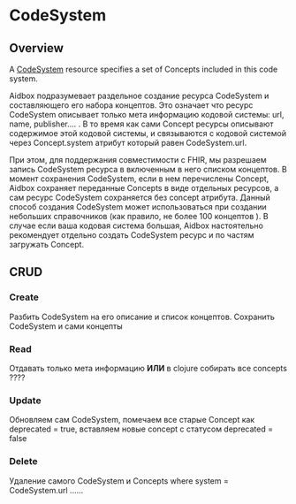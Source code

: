 # CodeSystem

## Overview

A [CodeSystem](https://www.hl7.org/fhir/codesystem.html) resource specifies a set of Concepts included in this code system. 

Aidbox подразумевает раздельное создание ресурса CodeSystem и составляющего его набора концептов. Это означает что ресурс CodeSystem описывает только мета информацию кодовой системы: url, name, publisher.... . В то время как сами Concept ресурсы описывают содержимое этой кодовой системы, и связываются с кодовой системой через Concept.system атрибут который равен CodeSystem.url.

При этом, для поддержания совместимости с FHIR, мы разрешаем запись CodeSystem ресурса в включенным в него списком концептов. В момент сохранения CodeSystem, если в нем перечислены Concept, Aidbox сохраняет переданные Concepts в виде отдельных ресурсов, а сам ресурс CodeSystem сохраняется без concept атрибута. Данный способ создания CodeSystem  может использоваться при создании небольших справочников \(как правило, не более 100 концептов \). В случае если ваша кодовая система большая, Aidbox настоятельно рекомендует отдельно создать CodeSystem ресурс и по частям загружать Concept.

## CRUD

### Create

Разбить CodeSystem на его описание и список концептов. Сохранить CodeSystem и сами концепты

### Read

Отдавать только мета информацию  **ИЛИ**  в clojure собирать все concepts ????

### Update

Обновляем сам CodeSystem,  помечаем все старые Concept как deprecated = true, вставляем новые concept с статусом deprecated = false

### Delete

Удаление самого CodeSystem и Concepts where system = CodeSystem.url ......



